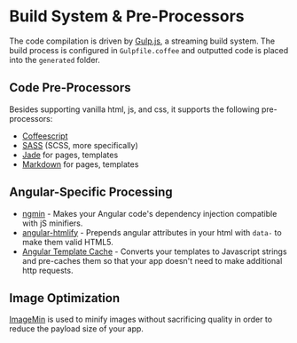 # Build System & Pre-Processors

The code compilation is driven by [Gulp.js](http://gulpjs.com/), a streaming build system. The build process is configured in `Gulpfile.coffee` and outputted code is placed into the `generated` folder.

## Code Pre-Processors

Besides supporting vanilla html, js, and css, it supports the following pre-processors:

* [Coffeescript](http://coffeescript.org/)
* [SASS](http://sass-lang.com/) (SCSS, more specifically)
* [Jade](http://jade-lang.com) for pages, templates
* [Markdown](http://jade-lang.com) for pages, templates

## Angular-Specific Processing

* [ngmin](https://github.com/btford/ngmin) - Makes your Angular code's dependency injection compatible with jS minifiers.
* [angular-htmlify](https://github.com/pgilad/gulp-angular-htmlify) - Prepends angular attributes in your html with `data-` to make them valid HTML5.
* [Angular Template Cache](https://github.com/miickel/gulp-angular-templatecache) - Converts your templates to Javascript strings and pre-caches them so that your app doesn't need to make additional http requests.

## Image Optimization

[ImageMin](https://github.com/sindresorhus/gulp-imagemin) is used to minify images without sacrificing quality in order to reduce the payload size of your app.
